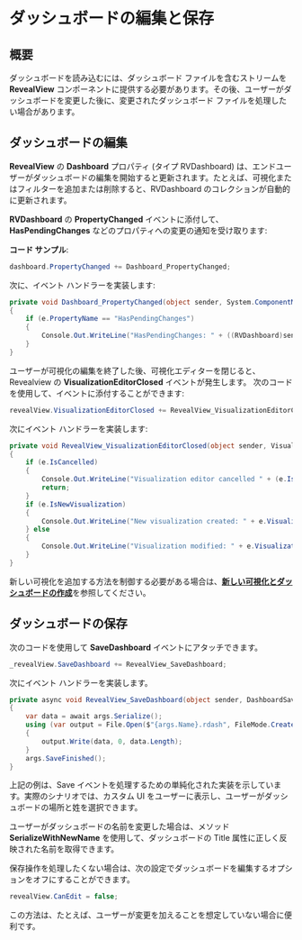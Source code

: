 # ダッシュボードの編集と保存

## 概要

ダッシュボードを読み込むには、ダッシュボード ファイルを含むストリームを __RevealView__ コンポーネントに提供する必要があります。その後、ユーザーがダッシュボードを変更した後に、変更されたダッシュボード ファイルを処理したい場合があります。

## ダッシュボードの編集

__RevealView__ の **Dashboard** プロパティ (タイプ RVDashboard) は、エンドユーザーがダッシュボードの編集を開始すると更新されます。たとえば、可視化またはフィルターを追加または削除すると、RVDashboard のコレクションが自動的に更新されます。

__RVDashboard__ の **PropertyChanged** イベントに添付して、**HasPendingChanges** などのプロパティへの変更の通知を受け取ります:

**コード サンプル**:

``` csharp
dashboard.PropertyChanged += Dashboard_PropertyChanged;
```

次に、イベント ハンドラーを実装します:

``` csharp
private void Dashboard_PropertyChanged(object sender, System.ComponentModel.PropertyChangedEventArgs e)
{
    if (e.PropertyName == "HasPendingChanges")
    {
        Console.Out.WriteLine("HasPendingChanges: " + ((RVDashboard)sender).HasPendingChanges);
    }
}
```

ユーザーが可視化の編集を終了した後、可視化エディターを閉じると、Revealview の __VisualizationEditorClosed__ イベントが発生します。
次のコードを使用して、イベントに添付することができます:

``` csharp
revealView.VisualizationEditorClosed += RevealView_VisualizationEditorClosed;
```

次にイベント ハンドラーを実装します:

``` csharp
private void RevealView_VisualizationEditorClosed(object sender, VisualizationEditorClosedEventArgs e)
{
    if (e.IsCancelled)
    {
        Console.Out.WriteLine("Visualization editor cancelled " + (e.IsNewVisualization ? "creating a new visualization" : "editing " + e.Visualization.Title));
        return;
    }
    if (e.IsNewVisualization)
    {
        Console.Out.WriteLine("New visualization created: " + e.Visualization.Title);
    } else
    {
        Console.Out.WriteLine("Visualization modified: " + e.Visualization.Title);
    }
}
```

新しい可視化を追加する方法を制御する必要がある場合は、[**新しい可視化とダッシュボードの作成**](~/jp/developer/desktop-sdk/using-the-desktop-sdk/creating-visualizations-dashboards.md)を参照してください。

## ダッシュボードの保存

次のコードを使用して __SaveDashboard__ イベントにアタッチできます。

``` csharp
_revealView.SaveDashboard += RevealView_SaveDashboard;
```

次にイベント ハンドラーを実装します。

``` csharp
private async void RevealView_SaveDashboard(object sender, DashboardSaveEventArgs args)
{
    var data = await args.Serialize();
    using (var output = File.Open($"{args.Name}.rdash", FileMode.Create))
    {
        output.Write(data, 0, data.Length);
    }
    args.SaveFinished();
}
```

上記の例は、Save イベントを処理するための単純化された実装を示しています。実際のシナリオでは、カスタム UI をユーザーに表示し、ユーザーがダッシュボードの場所と姓を選択できます。

ユーザーがダッシュボードの名前を変更した場合は、メソッド __SerializeWithNewName__ を使用して、ダッシュボードの Title 属性に正しく反映された名前を取得できます。

保存操作を処理したくない場合は、次の設定でダッシュボードを編集するオプションをオフにすることができます。

``` csharp
revealView.CanEdit = false;
```

この方法は、たとえば、ユーザーが変更を加えることを想定していない場合に便利です。

